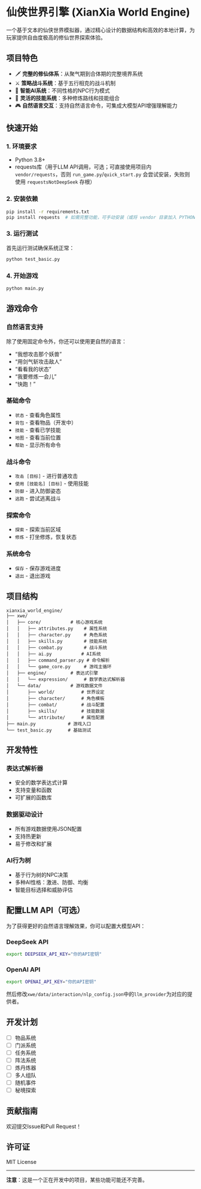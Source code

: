 # 仙侠世界引擎 (XianXia World Engine)

一个基于文本的仙侠世界模拟器，通过精心设计的数据结构和高效的本地计算，为玩家提供自由度极高的修仙世界探索体验。

## 项目特色

- 🗡️ **完整的修仙体系**：从聚气期到合体期的完整境界系统
- ⚔️ **策略战斗系统**：基于五行相克的战斗机制
- 🧠 **智能AI系统**：不同性格的NPC行为模式
- 📜 **灵活的技能系统**：多种修炼路线和技能组合
- 🎮 **自然语言交互**：支持自然语言命令，可集成大模型API增强理解能力

## 快速开始

### 1. 环境要求

- Python 3.8+
- requests库（用于LLM API调用，可选；可直接使用项目内 `vendor/requests`，否则 `run_game.py`/`quick_start.py` 会尝试安装，失败则使用 `requestsNotDeepSeek` 存根）

### 2. 安装依赖

```bash
pip install -r requirements.txt
pip install requests  # 如需完整功能，可手动安装（或将 vendor 目录加入 PYTHONPATH）
```

### 3. 运行测试

首先运行测试确保系统正常：

```bash
python test_basic.py
```

### 4. 开始游戏

```bash
python main.py
```

## 游戏命令

### 自然语言支持

除了使用固定命令外，你还可以使用更自然的语言：
- “我想攻击那个妖兽”
- “用剑气斩攻击敌人”
- “看看我的状态”
- “我要修炼一会儿”
- “快跑！”

### 基础命令
- `状态` - 查看角色属性
- `背包` - 查看物品（开发中）
- `技能` - 查看已学技能
- `地图` - 查看当前位置
- `帮助` - 显示所有命令

### 战斗命令
- `攻击 [目标]` - 进行普通攻击
- `使用 [技能名] [目标]` - 使用技能
- `防御` - 进入防御姿态
- `逃跑` - 尝试逃离战斗

### 探索命令
- `探索` - 探索当前区域
- `修炼` - 打坐修炼，恢复状态

### 系统命令
- `保存` - 保存游戏进度
- `退出` - 退出游戏

## 项目结构

```
xianxia_world_engine/
├── xwe/
│   ├── core/           # 核心游戏系统
│   │   ├── attributes.py    # 属性系统
│   │   ├── character.py     # 角色系统
│   │   ├── skills.py        # 技能系统
│   │   ├── combat.py        # 战斗系统
│   │   ├── ai.py           # AI系统
│   │   ├── command_parser.py # 命令解析
│   │   └── game_core.py     # 游戏主循环
│   ├── engine/         # 表达式引擎
│   │   └── expression/      # 数学表达式解析器
│   └── data/           # 游戏数据文件
│       ├── world/          # 世界设定
│       ├── character/      # 角色模板
│       ├── combat/         # 战斗配置
│       ├── skills/         # 技能数据
│       └── attribute/      # 属性配置
├── main.py            # 游戏入口
└── test_basic.py      # 基础测试

```

## 开发特性

### 表达式解析器
- 安全的数学表达式计算
- 支持变量和函数
- 可扩展的函数库

### 数据驱动设计
- 所有游戏数据使用JSON配置
- 支持热更新
- 易于修改和扩展

### AI行为树
- 基于行为树的NPC决策
- 多种AI性格：激进、防御、均衡
- 智能目标选择和威胁评估

## 配置LLM API（可选）

为了获得更好的自然语言理解效果，你可以配置大模型API：

### DeepSeek API
```bash
export DEEPSEEK_API_KEY="你的API密钥"
```

### OpenAI API
```bash
export OPENAI_API_KEY="你的API密钥"
```

然后修改`xwe/data/interaction/nlp_config.json`中的`llm_provider`为对应的提供者。

## 开发计划

- [ ] 物品系统
- [ ] 门派系统
- [ ] 任务系统
- [ ] 阵法系统
- [ ] 炼丹炼器
- [ ] 多人组队
- [ ] 随机事件
- [ ] 秘境探索

## 贡献指南

欢迎提交Issue和Pull Request！

## 许可证

MIT License

---

**注意**：这是一个正在开发中的项目，某些功能可能还不完善。
